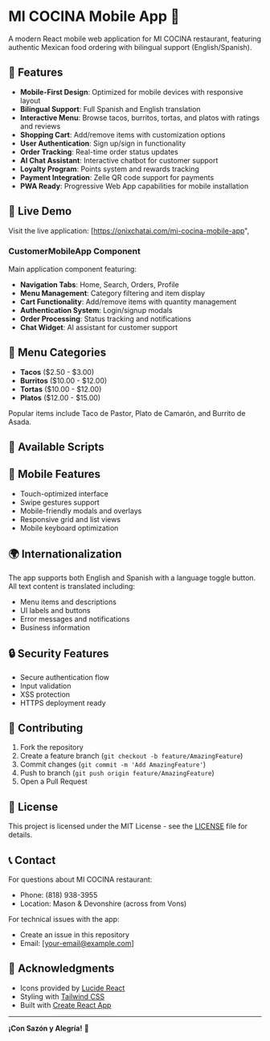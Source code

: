 # MI COCINA Mobile App 🌮

A modern React mobile web application for MI COCINA restaurant, featuring authentic Mexican food ordering with bilingual support (English/Spanish).

## 🌟 Features

- **Mobile-First Design**: Optimized for mobile devices with responsive layout
- **Bilingual Support**: Full Spanish and English translation
- **Interactive Menu**: Browse tacos, burritos, tortas, and platos with ratings and reviews
- **Shopping Cart**: Add/remove items with customization options
- **User Authentication**: Sign up/sign in functionality
- **Order Tracking**: Real-time order status updates
- **AI Chat Assistant**: Interactive chatbot for customer support
- **Loyalty Program**: Points system and rewards tracking
- **Payment Integration**: Zelle QR code support for payments
- **PWA Ready**: Progressive Web App capabilities for mobile installation

## 🚀 Live Demo

Visit the live application: [https://onixchatai.com/mi-cocina-mobile-app",

### CustomerMobileApp Component
Main application component featuring:
- **Navigation Tabs**: Home, Search, Orders, Profile
- **Menu Management**: Category filtering and item display
- **Cart Functionality**: Add/remove items with quantity management
- **Authentication System**: Login/signup modals
- **Order Processing**: Status tracking and notifications
- **Chat Widget**: AI assistant for customer support

## 🌮 Menu Categories

- **Tacos** ($2.50 - $3.00)
- **Burritos** ($10.00 - $12.00)
- **Tortas** ($10.00 - $12.00)
- **Platos** ($12.00 - $15.00)

Popular items include Taco de Pastor, Plato de Camarón, and Burrito de Asada.

## 🔧 Available Scripts

## 📱 Mobile Features

- Touch-optimized interface
- Swipe gestures support
- Mobile-friendly modals and overlays
- Responsive grid and list views
- Mobile keyboard optimization

## 🌍 Internationalization

The app supports both English and Spanish with a language toggle button. All text content is translated including:
- Menu items and descriptions
- UI labels and buttons
- Error messages and notifications
- Business information

## 🔒 Security Features

- Secure authentication flow
- Input validation
- XSS protection
- HTTPS deployment ready

## 🤝 Contributing

1. Fork the repository
2. Create a feature branch (`git checkout -b feature/AmazingFeature`)
3. Commit changes (`git commit -m 'Add AmazingFeature'`)
4. Push to branch (`git push origin feature/AmazingFeature`)
5. Open a Pull Request

## 📄 License

This project is licensed under the MIT License - see the [LICENSE](LICENSE) file for details.

## 📞 Contact

For questions about MI COCINA restaurant:
- Phone: (818) 938-3955
- Location: Mason & Devonshire (across from Vons)

For technical issues with the app:
- Create an issue in this repository
- Email: [your-email@example.com]

## 🙏 Acknowledgments

- Icons provided by [Lucide React](https://lucide.dev/)
- Styling with [Tailwind CSS](https://tailwindcss.com/)
- Built with [Create React App](https://create-react-app.dev/)

---

**¡Con Sazón y Alegría!** 🎉
